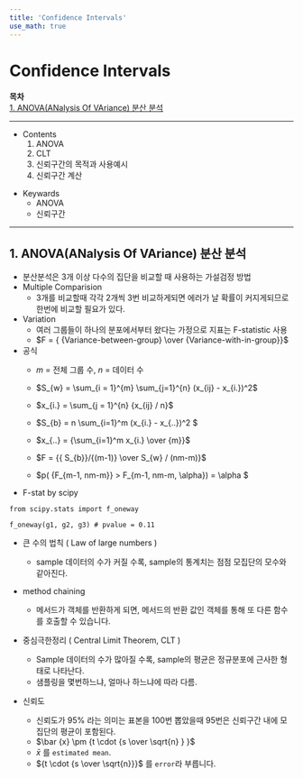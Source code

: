 ```yaml
---
title: 'Confidence Intervals'
use_math: true
---
```



# Confidence Intervals

**목차**  
[1. ANOVA(ANalysis Of VAriance) 분산 분석](#1-anovaanalysis-of-variance-분산-분석)  
 


---
* Contents
  1. ANOVA
  2. CLT
  3. 신뢰구간의 목적과 사용예시
  4. 신뢰구간 계산


>
* Keywards
  * ANOVA
  * 신뢰구간

---

## 1. ANOVA(ANalysis Of VAriance) 분산 분석
* 분산분석은 3개 이상 다수의 집단을 비교할 때 사용하는 가설검정 방법
* Multiple Comparision
  * 3개를 비교할때 각각 2개씩 3번 비교하게되면 에러가 날 확률이 커지게되므로 한번에 비교할 필요가 있다.
* Variation
  * 여러 그룹들이 하나의 분포에서부터 왔다는 가정으로 지표는 F-statistic 사용
  * $F = { {Variance-between-group} \over {Variance-with-in-group}}$
* 공식  
  * $m$ = 전체 그룹 수, $n$ = 데이터 수

  * $S_{w} = \sum_{i = 1}^{m} \sum_{j=1}^{n} (x_{ij} - x_{i.})^2$
  * $x_{i.} = \sum_{j = 1}^{n} {x_{ij} / n}$
  * $S_{b} = n \sum_{i=1}^m (x_{i.} - x_{..})^2 $
  * $x_{..} = {\sum_{i=1}^m x_{i.} \over {m}}$
  * $F = {{ S_{b}}/{(m-1)} \over S_{w} / (nm-m)}$
  * $p( {F_{m-1, nm-m}} > F_{m-1, nm-m, \alpha}) = \alpha $
* F-stat by scipy
```ipython
from scipy.stats import f_oneway

f_oneway(g1, g2, g3) # pvalue = 0.11 
```

* 큰 수의 법칙 ( Law of large numbers )
  * sample 데이터의 수가 커질 수록, sample의 통계치는 점점 모집단의 모수와 같아진다.

* method chaining
  * 메서드가 객체를 반환하게 되면, 메서드의 반환 값인 객체를 통해 또 다른 함수를 호출할 수 있습니다.

* 중심극한정리 ( Central Limit Theorem, CLT )
  * Sample 데이터의 수가 많아질 수록, sample의 평균은 정규분포에 근사한 형태로 나타난다.
  * 샘플링을 몇번하느냐, 얼마나 하느냐에 따라 다름.
* 신뢰도
  * 신뢰도가 95% 라는 의미는 표본을 100번 뽑았을때 95번은 신뢰구간 내에 모집단의 평균이 포함된다.
  * $\bar {x} \pm {t \cdot {s \over \sqrt{n} } }$
  * $\bar{x}$ 를 `estimated mean`.
  * ${t \cdot {s \over \sqrt{n}}}$ 를 `error`라 부릅니다.
